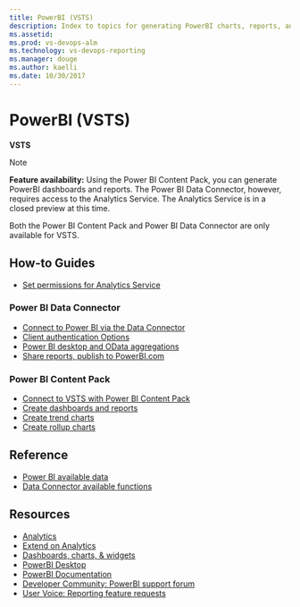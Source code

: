 ```yaml
---
title: PowerBI (VSTS)
description: Index to topics for generating PowerBI charts, reports, and dashboards for VSTS 
ms.assetid:  
ms.prod: vs-devops-alm
ms.technology: vs-devops-reporting
ms.manager: douge
ms.author: kaelli
ms.date: 10/30/2017
---
```


# PowerBI (VSTS)

<b>VSTS</b> 

>[!NOTE]  
> **Feature availability:**  Using the Power BI Content Pack, you can generate PowerBI dashboards and reports. The Power BI Data Connector, however, requires access to the Analytics Service. The Analytics Service is in a closed preview at this time.  
>  
> Both the Power BI Content Pack and Power BI Data Connector are only available for VSTS.  

## How-to Guides

- [Set permissions for Analytics Service](../analytics/analytics-security.md?toc=/vsts/report/powerbi/toc.json&bc=/vsts/report/powerbi/breadcrumb/toc.json)  

<!---
Future:
- How to query for "Time in State"
- Power BI Copy/Paste Support for default Views
-->

### Power BI Data Connector
 
- [Connect to Power BI via the Data Connector](data-connector-connect.md)     
- [Client authentication Options](../analytics/client-authentication-options.md?toc=/vsts/report/powerbi/toc.json&bc=/vsts/report/powerbi/breadcrumb/toc.json)
- [Power BI desktop and OData aggregations](../analytics/using-odata-aggregations-with-power-bi-desktop.md?toc=/vsts/report/powerbi/toc.json&bc=/vsts/report/powerbi/breadcrumb/toc.json)    
- [Share reports, publish to PowerBI.com](../analytics/publishing-power-bi-desktop-to-power-bi.md?toc=/vsts/report/powerbi/toc.json&bc=/vsts/report/powerbi/breadcrumb/toc.json)    

### Power BI Content Pack 
<!-- Note: The content pack will be marked as deprecated in a follow up edit.-->

- [Connect to VSTS with Power BI Content Pack](connect-vso-pbi-vs.md)  
- [Create dashboards and reports](report-on-vso-with-power-bi-vs.md) 
- [Create trend charts](create-trend-charts.md)  
- [Create rollup charts](create-rollup-charts.md) 


  
## Reference
- [Power BI available data](vso-pbi-whats-available-vs.md)    
- [Data Connector available functions](data-connector-functions.md)    

<!-- Note: The above document will be cut, once all content is verified as moved to extend\Analytics-->

## Resources 
- [Analytics](../analytics/index.md)    
- [Extend on Analytics](../extend-analytics/index.md)    
- [Dashboards, charts, & widgets](../dashboards/index.md)  
- [PowerBI Desktop](https://powerbi.microsoft.com/documentation/powerbi-desktop-get-the-desktop/)  
- [PowerBI Documentation](https://powerbi.microsoft.com/documentation/powerbi-landing-page/)  
- [Developer Community: PowerBI support forum](https://developercommunity.visualstudio.com/search.html?f=&type=question+OR+problem&type=question+OR+problem&c=&redirect=search%2Fsearch&sort=relevance&q=PowerBI)
- [User Voice: Reporting feature requests](https://visualstudio.uservoice.com/forums/330519-visual-studio-team-services/category/145257-dashboards-and-reporting)

 
